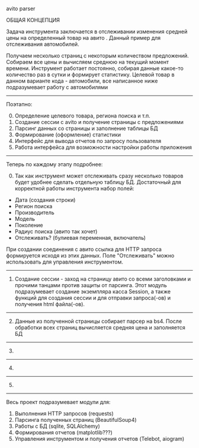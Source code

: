 avito parser

ОБЩАЯ КОНЦЕПЦИЯ

Задача инструмента заключается в отслеживании изменения средней цены на определенный товар на авито .
Данный пример для отслеживания автомобилей.

Получаем несколько страниц с некоторым количеством предложений. Собираем все цены и вычисляем среднюю на 
текущий момент времени. Инструмент работает постоянно, собирая данные какое-то количество раз в сутки и 
формирует статистику. Целевой товар в данном варианте кода - автомобили, все написанное ниже подразумевает
работу с автомобилями

***

Поэтапно:

0. Определение целевого товара, региона поиска и т.п.
1. Создание сессии с avito и получение страницы с предложениями
2. Парсинг данных со страницы и заполнение таблицы БД
3. Формирование (оформление) статистики
4. Интерфейс для вывода отчетов по запросу пользователя
5. Работа интерфейса для возможности настройки работы приложения

***

Теперь по каждому этапу подробнее:

0. Так как инструмент может отслеживать сразу несколько товаров будет удобнее сделать отдельную таблицу БД.
Достаточный для корректной работы инструмента набор полей:
- Дата (создания строки)
- Регион поиска
- Производитель
- Модель
- Поколение
- Радиус поиска (авито так хочет)
- Отслеживать? (булиевая переменная, включатель)

При создании соединения с авито ссылка для HTTP запроса формируется исходя из этих данных. Поле "Отслеживать"
можно использовать для управления инструментом.

***

1. Создание сессии - заход на страницу авито со всеми заголовками и прочими танцами против защиты от парсинга.
Этот модуль подразумевает создание экземпляра касса Session, а также функций для создания сессии и для отправки 
запроса(-ов) и получения html файла(-ов).

***

2. Данные из полученной страницы собирает парсер на bs4. После обработки всех страниц вычисляется средняя цена
и заполняется БД 

***

3. 

***

4. 

***

5. 

***

Весь проект подразумевает модули для:

1. Выполнения HTTP запросов (requests)
2. Парсинга полученных страниц (BeautifulSoup4)
3. Работы с БД (sqlite, SQLAlchemy)
4. Формирования отчетов (matplotlib???)
5. Управления инструментом и получения отчетов (Telebot, aiogram)
